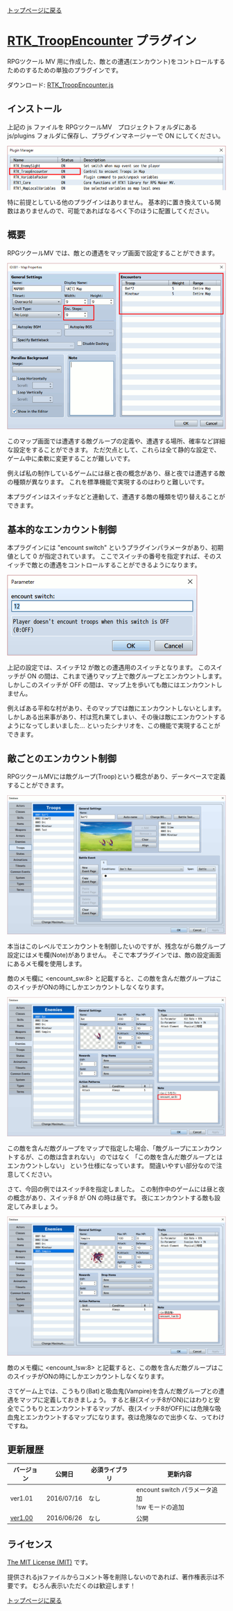 [トップページに戻る](README.ja.md)

# [RTK_TroopEncounter](RTK_TroopEncounter.js) プラグイン

RPGツクール MV 用に作成した、敵との遭遇(エンカウント)をコントロールするためのするための単独のプラグインです。

ダウンロード: [RTK_TroopEncounter.js](https://raw.githubusercontent.com/yamachan/jgss-hack/master/RTK_TroopEncounter.js)

## インストール

上記の js ファイルを RPGツクールMV　プロジェクトフォルダにある js/plugins フォルダに保存し、プラグインマネージャーで ON にしてください。

![Screen shot - Pligin Manager](i/RTK_TroopEncounter-01.png)

特に前提としている他のプラグインはありません。 基本的に置き換えている関数はありませんので、可能であればなるべく下のほうに配置してください。

## 概要

RPGツクールMV では、敵との遭遇をマップ画面で設定することができます。

![Screen shot - Map edit](i/RTK_TroopEncounter-02.png)

このマップ画面では遭遇する敵グループの定義や、遭遇する場所、確率など詳細な設定をすることができます。 ただ欠点として、これらは全て静的な設定で、ゲーム中に柔軟に変更することが難しいです。

例えば私の制作しているゲームには昼と夜の概念があり、昼と夜では遭遇する敵の種類が異なります。 これを標準機能で実現するのはわりと難しいです。

本プラグインはスイッチなどと連動して、遭遇する敵の種類を切り替えることができます。

## 基本的なエンカウント制御

本プラグインには "encount switch" というプラグインパラメータがあり、初期値として 0 が指定されています。 ここでスイッチの番号を指定すれば、そのスイッチで敵との遭遇をコントロールすることができるようになります。

![Screen shot - Plugin parameter](i/RTK_TroopEncounter-03.png)

上記の設定では、スイッチ12 が敵との遭遇用のスイッチとなります。 このスイッチが ON の間は、これまで通りマップ上で敵グループとエンカウントします。 しかしこのスイッチが OFF の間は、マップ上を歩いても敵にはエンカウントしません。

例えばある平和な村があり、そのマップでは敵にエンカウントしないとします。しかしある出来事があり、村は荒れ果てしまい、その後は敵にエンカウントするようになってしまいました… といったシナリオを、この機能で実現することができます。

## 敵ごとのエンカウント制御

RPGツクールMVには敵グループ(Troop)という概念があり、データベースで定義することができます。

![Screen shot - Database troops](i/RTK_TroopEncounter-04.png)

本当はこのレベルでエンカウントを制御したいのですが、残念ながら敵グループ設定にはメモ欄(Note)がありません。 そこで本プラグインでは、敵の設定画面にあるメモ欄を使用します。

敵のメモ欄に &lt;encount_sw:8&gt; と記載すると、この敵を含んだ敵グループはこのスイッチがONの時にしかエンカウントしなくなります。

![Screen shot - Database enemy](i/RTK_TroopEncounter-05.png)

この敵を含んだ敵グループをマップで指定した場合、「敵グループにエンカウントするが、この敵は含まれない」 のではなく 「この敵を含んだ敵グループとはエンカウントしない」 という仕様になっています。 間違いやすい部分なので注意してください。

さて、今回の例ではスイッチ8を指定しました。 この制作中のゲームには昼と夜の概念があり、スイッチ8 が ON の時は昼です。 夜にエンカウントする敵も設定してみましょう。

![Screen shot - Database enemy](i/RTK_TroopEncounter-06.png)

敵のメモ欄に &lt;encount_!sw:8&gt; と記載すると、この敵を含んだ敵グループはこのスイッチがONの時にしかエンカウントしなくなります。

さてゲーム上では、こうもり(Bat)と吸血鬼(Vampire)を含んだ敵グループとの遭遇をマップに定義しておきましょう。 すると昼(スイッチ8がON)にはわりと安全でこうもりとエンカウントするマップが、夜(スイッチ8がOFF)には危険な吸血鬼とエンカウントするマップになります。夜は危険なので出歩くな、ってわけですね。

## 更新履歴

| バージョン | 公開日 | 必須ライブラリ | 更新内容 |
| --- | --- | --- | --- |
| ver1.01 | 2016/07/16 | なし | encount switch パラメータ追加<br>!sw モードの追加 |
| [ver1.00](RTK_TroopEncounter_v1.00.js) | 2016/06/26 | なし | 公開 |

## ライセンス

[The MIT License (MIT)](https://opensource.org/licenses/mit-license.php) です。

提供されるjsファイルからコメント等を削除しないのであれば、著作権表示は不要です。 むろん表示いただくのは歓迎します！

[トップページに戻る](README.ja.md)
